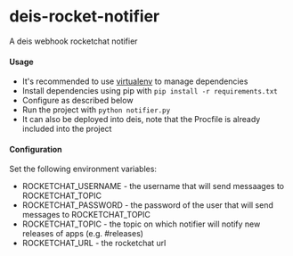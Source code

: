 deis-rocket-notifier
====================

A deis webhook rocketchat notifier

#### Usage

* It's recommended to use [virtualenv](https://github.com/pypa/virtualenv) to manage dependencies
* Install dependencies using pip with ```pip install -r requirements.txt```
* Configure as described below
* Run the project with ```python notifier.py```
* It can also be deployed into deis, note that the Procfile is already included into the project

#### Configuration

Set the following environment variables:

* ROCKETCHAT_USERNAME - the username that will send messaages to ROCKETCHAT_TOPIC
* ROCKETCHAT_PASSWORD - the password of the user that will send messages to ROCKETCHAT_TOPIC
* ROCKETCHAT_TOPIC - the topic on which notifier will notify new releases of apps (e.g. #releases)
* ROCKETCHAT_URL - the rocketchat url

